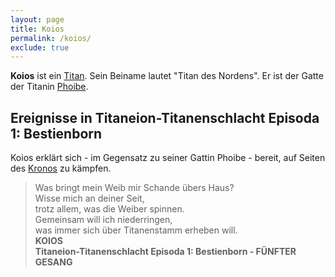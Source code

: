 ```yaml
---
layout: page
title: Koios
permalink: /koios/
exclude: true
---
```


**Koios** ist ein [Titan](/titanen/). Sein Beiname lautet "Titan des Nordens". Er ist der Gatte der Titanin [Phoibe](/phoibe/).

## Ereignisse in Titaneion-Titanenschlacht Episoda 1: Bestienborn

Koios erklärt sich - im Gegensatz zu seiner Gattin Phoibe - bereit, auf Seiten des [Kronos](/kronos/) zu kämpfen.

> Was bringt mein Weib mir Schande übers Haus?\
Wisse mich an deiner Seit,\
trotz allem, was die Weiber spinnen.\
Gemeinsam will ich niederringen,\
was immer sich über Titanenstamm erheben will.\
**KOIOS**\
**Titaneion-Titanenschlacht Episoda 1: Bestienborn - FÜNFTER GESANG**
